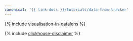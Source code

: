 ```yaml
---
canonical: '{{ link-docs }}/tutorials/data-from-tracker'
---
```



{% include [visualisation-in-datalens](../../_tutorials/datalens/data-from-tracker.md) %}

{% include [clickhouse-disclaimer](../../_includes/clickhouse-disclaimer.md) %}
